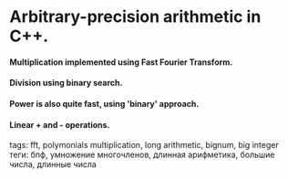 
# Arbitrary-precision arithmetic in C++. 
#### Multiplication implemented using Fast Fourier Transform. 
#### Division using binary search.
#### Power is also quite fast, using 'binary' approach.
#### Linear + and - operations. 

tags: fft, polymonials multiplication, long arithmetic, bignum, big integer \
теги: бпф, умножение многочленов, длинная арифметика, большие числа, длинные числа
